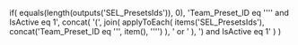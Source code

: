 if(
  equals(length(outputs('SEL_PresetsIds')), 0),
  'Team_Preset_ID eq '''' and IsActive eq 1',
  concat(
    '(',
      join(
        applyToEach(
          items('SEL_PresetsIds'),
          concat('Team_Preset_ID eq ''', item(), '''')
        ),
        ' or '
      ),
    ') and IsActive eq 1'
  )
)
